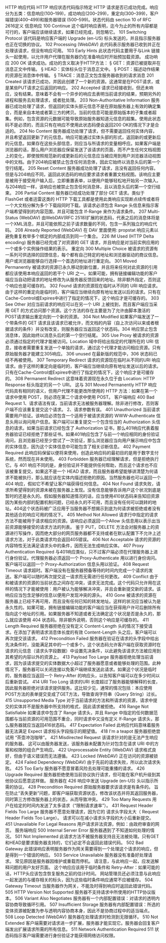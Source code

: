 HTTP 响应代码
HTTP 响应状态代码指示特定 HTTP 请求是否已成功完成。响应分为五类：信息响应(100–199)，成功响应(200–299)，重定向(300–399)，客户端错误(400–499)和服务器错误 (500–599)。状态代码由 section 10 of RFC 2616定义
信息响应
	100 Continue
		这个临时响应表明，迄今为止的所有内容都是可行的，客户端应该继续请求，如果已经完成，则忽略它。
	101 Switching Protocol
		该代码是响应客户端的 Upgrade (en-US) 标头发送的，并且指示服务器也正在切换的协议。
	102 Processing (WebDAV)
		此代码表示服务器已收到并正在处理该请求，但没有响应可用。
	103 Early Hints 
		此状态代码主要用于与Link 链接头一起使用，以允许用户代理在服务器仍在准备响应时开始预加载资源。
成功响应
	200 OK
		请求成功。成功的含义取决于HTTP方法：
			§ GET：资源已被提取并在消息正文中传输。
			§ HEAD：实体标头位于消息正文中。
			§ POST：描述动作结果的资源在消息体中传输。
			§ TRACE：消息正文包含服务器收到的请求消息
	201 Created
		该请求已成功，并因此创建了一个新的资源。这通常是在POST请求，或是某些PUT请求之后返回的响应。
	202 Accepted
		请求已经接收到，但还未响应，没有结果。意味着不会有一个异步的响应去表明当前请求的结果，预期另外的进程和服务去处理请求，或者批处理。
	203 Non-Authoritative Information
		服务器已成功处理了请求，但返回的实体头部元信息不是在原始服务器上有效的确定集合，而是来自本地或者第三方的拷贝。当前的信息可能是原始版本的子集或者超集。例如，包含资源的元数据可能导致原始服务器知道元信息的超集。使用此状态码不是必须的，而且只有在响应不使用此状态码便会返回200 OK的情况下才是合适的。
	204 No Content
		服务器成功处理了请求，但不需要返回任何实体内容，并且希望返回更新了的元信息。响应可能通过实体头部的形式，返回新的或更新后的元信息。如果存在这些头部信息，则应当与所请求的变量相呼应。如果客户端是浏览器的话，那么用户浏览器应保留发送了该请求的页面，而不产生任何文档视图上的变化，即使按照规范新的或更新后的元信息应当被应用到用户浏览器活动视图中的文档。由于204响应被禁止包含任何消息体，因此它始终以消息头后的第一个空行结尾。
	205 Reset Content
		服务器成功处理了请求，且没有返回任何内容。但是与204响应不同，返回此状态码的响应要求请求者重置文档视图。该响应主要是被用于接受用户输入后，立即重置表单，以便用户能够轻松地开始另一次输入。与204响应一样，该响应也被禁止包含任何消息体，且以消息头后的第一个空行结束。
	206 Partial Content
		服务器已经成功处理了部分 GET 请求。类似于 FlashGet 或者迅雷这类的 HTTP 下载工具都是使用此类响应实现断点续传或者将一个大文档分解为多个下载段同时下载。该请求必须包含 Range 头信息来指示客户端希望得到的内容范围，并且可能包含 If-Range 来作为请求条件。
	207 Multi-Status (WebDAV)
		由WebDAV(RFC 2518)扩展的状态码，代表之后的消息体将是一个XML消息，并且可能依照之前子请求数量的不同，包含一系列独立的响应代码。
	208 Already Reported (WebDAV)
		在 DAV 里面使用: propstat 响应元素以避免重复枚举多个绑定的内部成员到同一个集合。
	226 IM Used (HTTP Delta encoding)
		服务器已经完成了对资源的 GET 请求，并且响应是对当前实例应用的一个或多个实例操作结果的表示。
重定向
	300 Multiple Choice
		被请求的资源有一系列可供选择的回馈信息，每个都有自己特定的地址和浏览器驱动的商议信息。用户或浏览器能够自行选择一个首选的地址进行重定向。
	301 Moved Permanently
		被请求的资源已永久移动到新位置，并且将来任何对此资源的引用都应该使用本响应返回的若干个 URI 之一。如果可能，拥有链接编辑功能的客户端应当自动把请求的地址修改为从服务器反馈回来的地址。除非额外指定，否则这个响应也是可缓存的。
	302 Found
		请求的资源现在临时从不同的 URI 响应请求。由于这样的重定向是临时的，客户端应当继续向原有地址发送以后的请求。只有在Cache-Control或Expires中进行了指定的情况下，这个响应才是可缓存的。
	303 See Other
		对应当前请求的响应可以在另一个 URI 上被找到，而且客户端应当采用 GET 的方式访问那个资源。这个方法的存在主要是为了允许由脚本激活的POST请求输出重定向到一个新的资源。
	304 Not Modified
		如果客户端发送了一个带条件的 GET 请求且该请求已被允许，而文档的内容（自上次访问以来或者根据请求的条件）并没有改变，则服务器应当返回这个状态码。304 响应禁止包含消息体，因此始终以消息头后的第一个空行结尾。
	305 Use Proxy 
		被请求的资源必须通过指定的代理才能被访问。Location 域中将给出指定的代理所在的 URI 信息，接收者需要重复发送一个单独的请求，通过这个代理才能访问相应资源。只有原始服务器才能建立305响应。
	306 unused
		在最新版的规范中，306 状态码已经不再被使用。
	307 Temporary Redirect
		请求的资源现在临时从不同的URI 响应请求。由于这样的重定向是临时的，客户端应当继续向原有地址发送以后的请求。只有在Cache-Control或Expires中进行了指定的情况下，这个响应才是可缓存的。
	308 Permanent Redirect
		这意味着资源现在永久位于由 Location: HTTP Response 标头指定的另一个 URI。 这与 301 Moved Permanently HTTP 响应代码具有相同的语义，但用户代理不能更改所使用的 HTTP 方法：如果在第一个请求中使用 POST，则必须在第二个请求中使用 POST。
客户端响应
	400 Bad Request
		1、请求语法有误，当前请求无法被服务器理解。除非进行修改，否则客户端不应该重复提交这个请求。
		2、请求参数有误。
	401 Unauthorized
		当前请求需要用户验证。该响应必须包含一个适用于被请求资源的 WWW-Authenticate 信息头用以询问用户信息。客户端可以重复提交一个包含恰当的 Authorization 头信息的请求。如果当前请求已经包含了 Authorization 证书，那么401响应代表着服务器验证已经拒绝了那些证书。如果401响应包含了与前一个响应相同的身份验证询问，且浏览器已经至少尝试了一次验证，那么浏览器应当向用户展示响应中包含的实体信息，因为这个实体信息中可能包含了相关诊断信息。
	402 Payment Required
		此响应码保留以便将来使用，创造此响应码的最初目的是用于数字支付系统，然而现在并未使用。
	403 Forbidden
		服务器已经理解请求，但是拒绝执行它。与 401 响应不同的是，身份验证并不能提供任何帮助，而且这个请求也不应该被重复提交。如果这不是一个 HEAD 请求，而且服务器希望能够讲清楚为何请求不能被执行，那么就应该在实体内描述拒绝的原因。当然服务器也可以返回一个 404 响应，假如它不希望让客户端获得任何信息。
	404 Not Found
		请求失败，请求所希望得到的资源未被在服务器上发现。没有信息能够告诉用户这个状况到底是暂时的还是永久的。假如服务器知道情况的话，应当使用410状态码来告知旧资源因为某些内部的配置机制问题，已经永久的不可用，而且没有任何可以跳转的地址。404这个状态码被广泛应用于当服务器不想揭示到底为何请求被拒绝或者没有其他适合的响应可用的情况下。
	405 Method Not Allowed
		请求行中指定的请求方法不能被用于请求相应的资源。该响应必须返回一个Allow 头信息用以表示出当前资源能够接受的请求方法的列表。 鉴于 PUT，DELETE 方法会对服务器上的资源进行写操作，因而绝大部分的网页服务器都不支持或者在默认配置下不允许上述请求方法，对于此类请求均会返回405错误。
	406 Not Acceptable
		请求的资源的内容特性无法满足请求头中的条件，因而无法生成响应实体。
	407 Proxy Authentication Required
		与401响应类似，只不过客户端必须在代理服务器上进行身份验证。代理服务器必须返回一个 Proxy-Authenticate 用以进行身份询问。客户端可以返回一个 Proxy-Authorization 信息头用以验证。
	408 Request Timeout
		请求超时。客户端没有在服务器预备等待的时间内完成一个请求的发送。客户端可以随时再次提交这一请求而无需进行任何更改。
	409 Conflict
		由于和被请求的资源的当前状态之间存在冲突，请求无法完成。这个代码只允许用在这样的情况下才能被使用：用户被认为能够解决冲突，并且会重新提交新的请求。该响应应当包含足够的信息以便用户发现冲突的源头。
	410 Gone
		被请求的资源在服务器上已经不再可用，而且没有任何已知的转发地址。这样的状况应当被认为是永久性的。如果可能，拥有链接编辑功能的客户端应当在获得用户许可后删除所有指向这个地址的引用。如果服务器不知道或者无法确定这个状况是否是永久的，那么就应该使用 404 状态码。除非额外说明，否则这个响应是可缓存的。
	411 Length Required
		服务器拒绝在没有定义 Content-Length 头的情况下接受请求。在添加了表明请求消息体长度的有效 Content-Length 头之后，客户端可以再次提交该请求。
	412 Precondition Failed
		服务器在验证在请求的头字段中给出先决条件时，没能满足其中的一个或多个。这个状态码允许客户端在获取资源时在请求的元信息（请求头字段数据）中设置先决条件，以此避免该请求方法被应用到其希望的内容以外的资源上。
	413 Payload Too Large
		服务器拒绝处理当前请求，因为该请求提交的实体数据大小超过了服务器愿意或者能够处理的范围。此种情况下，服务器可以关闭连接以免客户端继续发送此请求。如果这个状况是临时的，服务器应当返回一个 Retry-After 的响应头，以告知客户端可以在多少时间以后重新尝试。
	414 URI Too Long
		请求的URI 长度超过了服务器能够解释的长度，因此服务器拒绝对该请求提供服务。这比较少见，通常的情况包括：本应使用POST方法的表单提交变成了GET方法，导致查询字符串（Query String）过长。
	415 Unsupported Media Type
		对于当前请求的方法和所请求的资源，请求中提交的实体并不是服务器中所支持的格式，因此请求被拒绝。
	416 Range Not Satisfiable
		如果请求中包含了 Range 请求头，并且 Range 中指定的任何数据范围都与当前资源的可用范围不重合，同时请求中又没有定义 If-Range 请求头，那么服务器就应当返回416状态码。
	417 Expectation Failed
		此响应代码意味着服务器无法满足 Expect 请求标头字段指示的期望值。
	418 I'm a teapot
		服务器拒绝尝试用 “茶壶冲泡咖啡”。
	421 Misdirected Request
		该请求针对的是无法产生响应的服务器。 这可以由服务器发送，该服务器未配置为针对包含在请求 URI 中的方案和权限的组合产生响应。
	422 Unprocessable Entity (WebDAV)
		请求格式良好，但由于语义错误而无法遵循。
	423 Locked (WebDAV)
		正在访问的资源被锁定。
	424 Failed Dependency (WebDAV)
		由于先前的请求失败，所以此次请求失败。
	425 Too Early
		服务器不愿意冒着风险去处理可能重播的请求。
	426 Upgrade Required
		服务器拒绝使用当前协议执行请求，但可能在客户机升级到其他协议后愿意这样做。 服务器在 426 响应中发送 Upgrade (en-US) 头以指示所需的协议。
	428 Precondition Required
		原始服务器要求该请求是有条件的。 旨在防止“丢失更新”问题，即客户端获取资源状态，修改该状态并将其返回服务器，同时第三方修改服务器上的状态，从而导致冲突。
	429 Too Many Requests
		用户在给定的时间内发送了太多请求（“限制请求速率”）。
	431 Request Header Fields Too Large
		服务器不愿意处理请求，因为它的 请求头字段太大（ Request Header Fields Too Large）。 请求可以在减小请求头字段的大小后重新提交。
	451 Unavailable For Legal Reasons
		用户请求非法资源，例如：由政府审查的网页。
服务端响应
	500 Internal Server Error
		服务器遇到了不知道如何处理的情况。
	501 Not Implemented
		此请求方法不被服务器支持且无法被处理。只有GET和HEAD是要求服务器支持的，它们必定不会返回此错误代码。
	502 Bad Gateway
		此错误响应表明服务器作为网关需要得到一个处理这个请求的响应，但是得到一个错误的响应。
	503 Service Unavailable
		服务器没有准备好处理请求。 常见原因是服务器因维护或重载而停机。 请注意，与此响应一起，应发送解释问题的用户友好页面。 这个响应应该用于临时条件和 Retry-After：如果可能的话，HTTP头应该包含恢复服务之前的估计时间。 网站管理员还必须注意与此响应一起发送的与缓存相关的标头，因为这些临时条件响应通常不应被缓存。
	504 Gateway Timeout
		当服务器作为网关，不能及时得到响应时返回此错误代码。
	505 HTTP Version Not Supported
		服务器不支持请求中所使用的HTTP协议版本。
	506 Variant Also Negotiates
		服务器有一个内部配置错误：对请求的透明内容协商导致循环引用。
	507 Insufficient Storage
		服务器有内部配置错误：所选的变体资源被配置为参与透明内容协商本身，因此不是协商过程中的适当端点。
	508 Loop Detected (WebDAV)
		服务器在处理请求时检测到无限循环。
	510 Not Extended
		客户端需要对请求进一步扩展，服务器才能实现它。服务器会回复客户端发出扩展请求所需的所有信息。
	511 Network Authentication Required
		511 状态码指示客户端需要进行身份验证才能获得网络访问权限。
